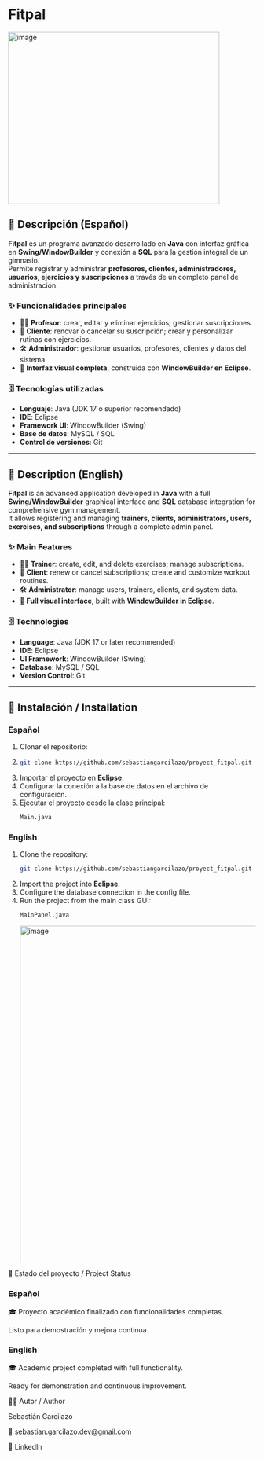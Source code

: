 # Fitpal
<img width="430" height="350" alt="image" src="https://github.com/user-attachments/assets/e4441738-6531-4505-ac5d-d1b24c18614f" />

## 📌 Descripción (Español)
**Fitpal** es un programa avanzado desarrollado en **Java** con interfaz gráfica en **Swing/WindowBuilder** y conexión a **SQL** para la gestión integral de un gimnasio.  
Permite registrar y administrar **profesores, clientes, administradores, usuarios, ejercicios y suscripciones** a través de un completo panel de administración.

### ✨ Funcionalidades principales
- 👨‍🏫 **Profesor**: crear, editar y eliminar ejercicios; gestionar suscripciones.  
- 👤 **Cliente**: renovar o cancelar su suscripción; crear y personalizar rutinas con ejercicios.  
- 🛠 **Administrador**: gestionar usuarios, profesores, clientes y datos del sistema.  
- 🎨 **Interfaz visual completa**, construida con **WindowBuilder en Eclipse**.  

### 🗄 Tecnologías utilizadas
- **Lenguaje**: Java (JDK 17 o superior recomendado)  
- **IDE**: Eclipse  
- **Framework UI**: WindowBuilder (Swing)  
- **Base de datos**: MySQL / SQL  
- **Control de versiones**: Git  

---

## 📌 Description (English)
**Fitpal** is an advanced application developed in **Java** with a full **Swing/WindowBuilder** graphical interface and **SQL** database integration for comprehensive gym management.  
It allows registering and managing **trainers, clients, administrators, users, exercises, and subscriptions** through a complete admin panel.

### ✨ Main Features
- 👨‍🏫 **Trainer**: create, edit, and delete exercises; manage subscriptions.  
- 👤 **Client**: renew or cancel subscriptions; create and customize workout routines.  
- 🛠 **Administrator**: manage users, trainers, clients, and system data.  
- 🎨 **Full visual interface**, built with **WindowBuilder in Eclipse**.  

### 🗄 Technologies
- **Language**: Java (JDK 17 or later recommended)  
- **IDE**: Eclipse  
- **UI Framework**: WindowBuilder (Swing)  
- **Database**: MySQL / SQL  
- **Version Control**: Git  

---

## 🚀 Instalación / Installation

### Español
1. Clonar el repositorio:
2. ```bash
   git clone https://github.com/sebastiangarcilazo/proyect_fitpal.git
    ```
3. Importar el proyecto en **Eclipse**.  
4. Configurar la conexión a la base de datos en el archivo de configuración.  
5. Ejecutar el proyecto desde la clase principal:
   ```bash
   Main.java
   ```
### English
1. Clone the repository:
   ```bash
   git clone https://github.com/sebastiangarcilazo/proyect_fitpal.git
   ```
2. Import the project into **Eclipse**.  
3. Configure the database connection in the config file.  
4. Run the project from the main class GUI:
   ```bash
   MainPanel.java
   ```
   <img width="679" height="685" alt="image" src="https://github.com/user-attachments/assets/5f53c149-160c-4c11-9d51-494e6ba88dee" />


📌 Estado del proyecto / Project Status

### Español

🎓 Proyecto académico finalizado con funcionalidades completas.

Listo para demostración y mejora continua.

### English

🎓 Academic project completed with full functionality.

Ready for demonstration and continuous improvement.


👨‍💻 Autor / Author

Sebastián Garcilazo

📧 sebastian.garcilazo.dev@gmail.com

🔗 LinkedIn
